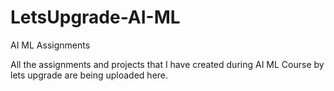 # LetsUpgrade-AI-ML
AI ML Assignments 

All the assignments and projects that I have created during AI ML Course by lets upgrade are being uploaded here. 
